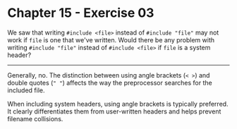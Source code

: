 # Chapter 15 - Exercise 03

We saw that writing `#include <file>` instead of `#include "file"` may not work
if `file` is one that we've written.  Would there be any problem with writing
`#include "file"` instead of `#include <file>` if `file` is a system header?


---

Generally, no.  The distinction between using angle brackets (`< >`) and double
quotes (`" "`) affects the way the preprocessor searches for the included file.

When including system headers, using angle brackets is typically preferred.  It
clearly differentiates them from user-written headers and helps prevent filename
collisions.
